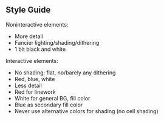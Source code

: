 ## Style Guide

Noninteractive elements:

  * More detail
  * Fancier lighting/shading/dithering
  * 1 bit black and white

Interactive elements:

  * No shading; flat, no/barely any dithering
  * Red, blue, white
  * Less detail
  * Red for linework
  * White for general BG, fill color
  * Blue as secondary fill color
  * Never use alternative colors for shading (no cell shading)
